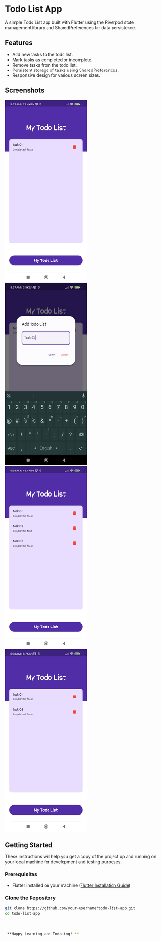 # Todo List App

A simple Todo List app built with Flutter using the Riverpod state management library and SharedPreferences for data persistence.

## Features

- Add new tasks to the todo list.
- Mark tasks as completed or incomplete.
- Remove tasks from the todo list.
- Persistent storage of tasks using SharedPreferences.
- Responsive design for various screen sizes.

## Screenshots


<img src="Screenshots/Image01.jpg" alt="Image description" height="600">
<img src="Screenshots/Image02.jpg" alt="Image description" height="600">
<img src="Screenshots/Image03.jpg" alt="Image description" height="600">
<img src="Screenshots/Image04.jpg" alt="Image description" height="600">


## Getting Started

These instructions will help you get a copy of the project up and running on your local machine for development and testing purposes.

### Prerequisites

- Flutter installed on your machine ([Flutter Installation Guide](https://flutter.dev/docs/get-started/install))

### Clone the Repository

```bash
git clone https://github.com/your-username/todo-list-app.git
cd todo-list-app



 **Happy Learning and Todo-ing! **